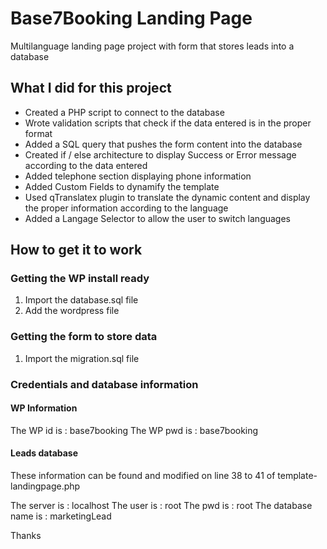 # Base7Booking Landing Page

Multilanguage landing page project with form that stores leads into a database

## What I did for this project

* Created a PHP script to connect to the database
* Wrote validation scripts that check if the data entered is in the proper format
* Added a SQL query that pushes the form content into the database
* Created if / else architecture to display Success or Error message according to the data entered
* Added telephone section displaying phone information
* Added Custom Fields to dynamify the template
* Used qTranslatex plugin to translate the dynamic content and display the proper information according to the language
* Added a Langage Selector to allow the user to switch languages

## How to get it to work

### Getting the WP install ready

1. Import the database.sql file
2. Add the wordpress file 

### Getting the form to store data

1. Import the migration.sql file

### Credentials and database information

#### WP Information

The WP id is : base7booking
The WP pwd is : base7booking

#### Leads database

These information can be found and modified on line 38 to 41 of template-landingpage.php

The server is : localhost
The user is : root
The pwd is : root
The database name is : marketingLead

Thanks